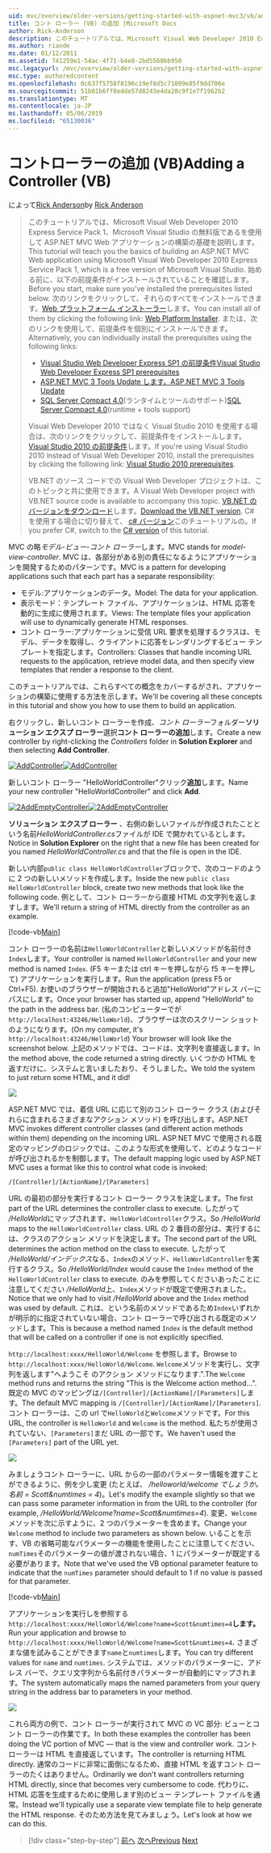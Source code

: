 ```yaml
---
uid: mvc/overview/older-versions/getting-started-with-aspnet-mvc3/vb/adding-a-controller
title: コント ローラー (VB) の追加 |Microsoft Docs
author: Rick-Anderson
description: このチュートリアルでは、Microsoft Visual Web Developer 2010 Express Service Pack 1、これを使用して ASP.NET MVC Web アプリケーションの構築の基礎を説明しています.
ms.author: riande
ms.date: 01/12/2011
ms.assetid: 741259e1-54ac-4f71-b4e8-2bd5560bb950
msc.legacyurl: /mvc/overview/older-versions/getting-started-with-aspnet-mvc3/vb/adding-a-controller
msc.type: authoredcontent
ms.openlocfilehash: 0c637f5758f8196c19ef8d5c71009e85f9dd706e
ms.sourcegitcommit: 51b01b6ff8edde57d8243e4da28c9f1e7f1962b2
ms.translationtype: MT
ms.contentlocale: ja-JP
ms.lasthandoff: 05/06/2019
ms.locfileid: "65130036"
---
```

# <a name="adding-a-controller-vb"></a><span data-ttu-id="5cac3-103">コントローラーの追加 (VB)</span><span class="sxs-lookup"><span data-stu-id="5cac3-103">Adding a Controller (VB)</span></span>

<span data-ttu-id="5cac3-104">によって[Rick Anderson]((https://twitter.com/RickAndMSFT))</span><span class="sxs-lookup"><span data-stu-id="5cac3-104">by [Rick Anderson]((https://twitter.com/RickAndMSFT))</span></span>

> <span data-ttu-id="5cac3-105">このチュートリアルでは、Microsoft Visual Web Developer 2010 Express Service Pack 1、Microsoft Visual Studio の無料版であるを使用して ASP.NET MVC Web アプリケーションの構築の基礎を説明します。</span><span class="sxs-lookup"><span data-stu-id="5cac3-105">This tutorial will teach you the basics of building an ASP.NET MVC Web application using Microsoft Visual Web Developer 2010 Express Service Pack 1, which is a free version of Microsoft Visual Studio.</span></span> <span data-ttu-id="5cac3-106">始める前に、以下の前提条件がインストールされていることを確認します。</span><span class="sxs-lookup"><span data-stu-id="5cac3-106">Before you start, make sure you've installed the prerequisites listed below.</span></span> <span data-ttu-id="5cac3-107">次のリンクをクリックして、それらのすべてをインストールできます。[Web プラットフォーム インストーラー](https://www.microsoft.com/web/gallery/install.aspx?appid=VWD2010SP1Pack)します。</span><span class="sxs-lookup"><span data-stu-id="5cac3-107">You can install all of them by clicking the following link: [Web Platform Installer](https://www.microsoft.com/web/gallery/install.aspx?appid=VWD2010SP1Pack).</span></span> <span data-ttu-id="5cac3-108">または、次のリンクを使用して、前提条件を個別にインストールできます。</span><span class="sxs-lookup"><span data-stu-id="5cac3-108">Alternatively, you can individually install the prerequisites using the following links:</span></span>
> 
> - [<span data-ttu-id="5cac3-109">Visual Studio Web Developer Express SP1 の前提条件</span><span class="sxs-lookup"><span data-stu-id="5cac3-109">Visual Studio Web Developer Express SP1 prerequisites</span></span>](https://www.microsoft.com/web/gallery/install.aspx?appid=VWD2010SP1Pack)
> - [<span data-ttu-id="5cac3-110">ASP.NET MVC 3 Tools Update します。</span><span class="sxs-lookup"><span data-stu-id="5cac3-110">ASP.NET MVC 3 Tools Update</span></span>](https://www.microsoft.com/web/gallery/install.aspx?appsxml=&amp;appid=MVC3)
> - <span data-ttu-id="5cac3-111">[SQL Server Compact 4.0](https://www.microsoft.com/web/gallery/install.aspx?appid=SQLCE;SQLCEVSTools_4_0)(ランタイムとツールのサポート)</span><span class="sxs-lookup"><span data-stu-id="5cac3-111">[SQL Server Compact 4.0](https://www.microsoft.com/web/gallery/install.aspx?appid=SQLCE;SQLCEVSTools_4_0)(runtime + tools support)</span></span>
> 
> <span data-ttu-id="5cac3-112">Visual Web Developer 2010 ではなく Visual Studio 2010 を使用する場合は、次のリンクをクリックして、前提条件をインストールします。[Visual Studio 2010 の前提条件](https://www.microsoft.com/web/gallery/install.aspx?appsxml=&amp;appid=VS2010SP1Pack)します。</span><span class="sxs-lookup"><span data-stu-id="5cac3-112">If you're using Visual Studio 2010 instead of Visual Web Developer 2010, install the prerequisites by clicking the following link: [Visual Studio 2010 prerequisites](https://www.microsoft.com/web/gallery/install.aspx?appsxml=&amp;appid=VS2010SP1Pack).</span></span>
> 
> <span data-ttu-id="5cac3-113">VB.NET のソース コードでの Visual Web Developer プロジェクトは、このトピックと共に使用できます。</span><span class="sxs-lookup"><span data-stu-id="5cac3-113">A Visual Web Developer project with VB.NET source code is available to accompany this topic.</span></span> <span data-ttu-id="5cac3-114">[VB.NET のバージョンをダウンロード](https://code.msdn.microsoft.com/Introduction-to-MVC-3-10d1b098)します。</span><span class="sxs-lookup"><span data-stu-id="5cac3-114">[Download the VB.NET version](https://code.msdn.microsoft.com/Introduction-to-MVC-3-10d1b098).</span></span> <span data-ttu-id="5cac3-115">C# を使用する場合に切り替えて、 [c# バージョン](../cs/adding-a-controller.md)このチュートリアルの。</span><span class="sxs-lookup"><span data-stu-id="5cac3-115">If you prefer C#, switch to the [C# version](../cs/adding-a-controller.md) of this tutorial.</span></span>

<span data-ttu-id="5cac3-116">MVC の略*モデル-ビュー-コント ローラー*します。</span><span class="sxs-lookup"><span data-stu-id="5cac3-116">MVC stands for *model-view-controller*.</span></span> <span data-ttu-id="5cac3-117">MVC は、各部分がある別の責任になるようにアプリケーションを開発するためのパターンです。</span><span class="sxs-lookup"><span data-stu-id="5cac3-117">MVC is a pattern for developing applications such that each part has a separate responsibility:</span></span>

- <span data-ttu-id="5cac3-118">モデル:アプリケーションのデータ。</span><span class="sxs-lookup"><span data-stu-id="5cac3-118">Model: The data for your application.</span></span>
- <span data-ttu-id="5cac3-119">表示モード：テンプレート ファイル、アプリケーションは、HTML 応答を動的に生成に使用されます。</span><span class="sxs-lookup"><span data-stu-id="5cac3-119">Views: The template files your application will use to dynamically generate HTML responses.</span></span>
- <span data-ttu-id="5cac3-120">コント ローラー:アプリケーションに受信 URL 要求を処理するクラスは、モデル、データを取得し、クライアントに応答をレンダリングするビュー テンプレートを指定します。</span><span class="sxs-lookup"><span data-stu-id="5cac3-120">Controllers: Classes that handle incoming URL requests to the application, retrieve model data, and then specify view templates that render a response to the client.</span></span>

<span data-ttu-id="5cac3-121">このチュートリアルでは、これらすべての概念をカバーするがされ、アプリケーションの構築に使用する方法を示します。</span><span class="sxs-lookup"><span data-stu-id="5cac3-121">We'll be covering all these concepts in this tutorial and show you how to use them to build an application.</span></span>

<span data-ttu-id="5cac3-122">右クリックし、新しいコント ローラーを作成、*コント ローラー*フォルダー**ソリューション エクスプ ローラー**選択**コント ローラーの追加**します。</span><span class="sxs-lookup"><span data-stu-id="5cac3-122">Create a new controller by right-clicking the *Controllers* folder in **Solution Explorer** and then selecting **Add Controller**.</span></span>

<span data-ttu-id="5cac3-123">[![AddController](adding-a-controller/_static/image2.png "AddController")](adding-a-controller/_static/image1.png)</span><span class="sxs-lookup"><span data-stu-id="5cac3-123">[![AddController](adding-a-controller/_static/image2.png "AddController")](adding-a-controller/_static/image1.png)</span></span>

<span data-ttu-id="5cac3-124">新しいコント ローラー &quot;HelloWorldController&quot;クリック**追加**します。</span><span class="sxs-lookup"><span data-stu-id="5cac3-124">Name your new controller &quot;HelloWorldController&quot; and click **Add**.</span></span>

<span data-ttu-id="5cac3-125">[![2AddEmptyController](adding-a-controller/_static/image4.png "2AddEmptyController")](adding-a-controller/_static/image3.png)</span><span class="sxs-lookup"><span data-stu-id="5cac3-125">[![2AddEmptyController](adding-a-controller/_static/image4.png "2AddEmptyController")](adding-a-controller/_static/image3.png)</span></span>

<span data-ttu-id="5cac3-126">**ソリューション エクスプ ローラー** 、右側の新しいファイルが作成されたことという名前*HelloWorldController.cs*ファイルが IDE で開かれているとします。</span><span class="sxs-lookup"><span data-stu-id="5cac3-126">Notice in **Solution Explorer** on the right that a new file has been created for you named *HelloWorldController.cs* and that the file is open in the IDE.</span></span>

<span data-ttu-id="5cac3-127">新しい内部`public class HelloWorldController`ブロックで、次のコードのように 2 つの新しいメソッドを作成します。</span><span class="sxs-lookup"><span data-stu-id="5cac3-127">Inside the new `public class HelloWorldController` block, create two new methods that look like the following code.</span></span> <span data-ttu-id="5cac3-128">例として、コント ローラーから直接 HTML の文字列を返しますします。</span><span class="sxs-lookup"><span data-stu-id="5cac3-128">We'll return a string of HTML directly from the controller as an example.</span></span>

[!code-vb[Main](adding-a-controller/samples/sample1.vb)]

<span data-ttu-id="5cac3-129">コント ローラーの名前は`HelloWorldController`と新しいメソッドが名前付き`Index`します。</span><span class="sxs-lookup"><span data-stu-id="5cac3-129">Your controller is named `HelloWorldController` and your new method is named `Index`.</span></span> <span data-ttu-id="5cac3-130">(F5 キーまたは ctrl キーを押しながら f5 キーを押して) アプリケーションを実行します。</span><span class="sxs-lookup"><span data-stu-id="5cac3-130">Run the application (press F5 or Ctrl+F5).</span></span> <span data-ttu-id="5cac3-131">お使いのブラウザーが開始されると追加&quot;HelloWorld&quot;アドレス バーにパスにします。</span><span class="sxs-lookup"><span data-stu-id="5cac3-131">Once your browser has started up, append &quot;HelloWorld&quot; to the path in the address bar.</span></span> <span data-ttu-id="5cac3-132">(私のコンピューターでが`http://localhost:43246/HelloWorld`)、ブラウザーは次のスクリーン ショットのようになります。</span><span class="sxs-lookup"><span data-stu-id="5cac3-132">(On my computer, it's `http://localhost:43246/HelloWorld`) Your browser will look like the screenshot below.</span></span> <span data-ttu-id="5cac3-133">上記のメソッドでは、コードは、文字列を直接返します。</span><span class="sxs-lookup"><span data-stu-id="5cac3-133">In the method above, the code returned a string directly.</span></span> <span data-ttu-id="5cac3-134">いくつかの HTML を返すだけに、システムと言いましたおり、そうしました。</span><span class="sxs-lookup"><span data-stu-id="5cac3-134">We told the system to just return some HTML, and it did!</span></span>

![](adding-a-controller/_static/image5.png)

<span data-ttu-id="5cac3-135">ASP.NET MVC では、着信 URL に応じて別のコント ローラー クラス (およびそれらに含まれるさまざまなアクション メソッド) を呼び出します。</span><span class="sxs-lookup"><span data-stu-id="5cac3-135">ASP.NET MVC invokes different controller classes (and different action methods within them) depending on the incoming URL.</span></span> <span data-ttu-id="5cac3-136">ASP.NET MVC で使用される既定のマッピングのロジックでは、このような形式を使用して、どのようなコードが呼び出されるかを制御します。</span><span class="sxs-lookup"><span data-stu-id="5cac3-136">The default mapping logic used by ASP.NET MVC uses a format like this to control what code is invoked:</span></span>

`/[Controller]/[ActionName]/[Parameters]`

<span data-ttu-id="5cac3-137">URL の最初の部分を実行するコント ローラー クラスを決定します。</span><span class="sxs-lookup"><span data-stu-id="5cac3-137">The first part of the URL determines the controller class to execute.</span></span> <span data-ttu-id="5cac3-138">したがって */HelloWorld*にマップされます、`HelloWorldController`クラス。</span><span class="sxs-lookup"><span data-stu-id="5cac3-138">So */HelloWorld* maps to the `HelloWorldController` class.</span></span> <span data-ttu-id="5cac3-139">URL の 2 番目の部分は、実行するには、クラスのアクション メソッドを決定します。</span><span class="sxs-lookup"><span data-stu-id="5cac3-139">The second part of the URL determines the action method on the class to execute.</span></span> <span data-ttu-id="5cac3-140">したがって */HelloWorld/インデックス*なる、`Index`のメソッド、`HelloWorldController`を実行するクラス。</span><span class="sxs-lookup"><span data-stu-id="5cac3-140">So */HelloWorld/Index* would cause the `Index` method of the `HelloWorldController` class to execute.</span></span> <span data-ttu-id="5cac3-141">のみを参照してくださいあったことに注意してください */HelloWorld*上、`Index`メソッドが既定で使用されました。</span><span class="sxs-lookup"><span data-stu-id="5cac3-141">Notice that we only had to visit */HelloWorld* above and the `Index` method was used by default.</span></span> <span data-ttu-id="5cac3-142">これは、という名前のメソッドであるため`Index`いずれかが明示的に指定されていない場合、コント ローラーで呼び出される既定のメソッドします。</span><span class="sxs-lookup"><span data-stu-id="5cac3-142">This is because a method named `Index` is the default method that will be called on a controller if one is not explicitly specified.</span></span>

<span data-ttu-id="5cac3-143">`http://localhost:xxxx/HelloWorld/Welcome` を参照します。</span><span class="sxs-lookup"><span data-stu-id="5cac3-143">Browse to `http://localhost:xxxx/HelloWorld/Welcome`.</span></span> <span data-ttu-id="5cac3-144">`Welcome`メソッドを実行し、文字列を返します&quot;へようこそ のアクション メソッドになります.&quot;.</span><span class="sxs-lookup"><span data-stu-id="5cac3-144">The `Welcome` method runs and returns the string &quot;This is the Welcome action method...&quot;.</span></span> <span data-ttu-id="5cac3-145">既定の MVC のマッピングは`/[Controller]/[ActionName]/[Parameters]`します。</span><span class="sxs-lookup"><span data-stu-id="5cac3-145">The default MVC mapping is `/[Controller]/[ActionName]/[Parameters]`.</span></span> <span data-ttu-id="5cac3-146">コント ローラーは、この url で`HelloWorld`と`Welcome`メソッドです。</span><span class="sxs-lookup"><span data-stu-id="5cac3-146">For this URL, the controller is `HelloWorld` and `Welcome` is the method.</span></span> <span data-ttu-id="5cac3-147">私たちが使用されていない、`[Parameters]`まだ URL の一部です。</span><span class="sxs-lookup"><span data-stu-id="5cac3-147">We haven't used the `[Parameters]` part of the URL yet.</span></span>

![](adding-a-controller/_static/image6.png)

<span data-ttu-id="5cac3-148">みましょうコント ローラーに、URL からの一部のパラメーター情報を渡すことができるように、例を少し変更 (たとえば、 */helloworld/welcome でしょうか。 名前 = Scott&amp;numtimes = 4*)。</span><span class="sxs-lookup"><span data-stu-id="5cac3-148">Let's modify the example slightly so that we can pass some parameter information in from the URL to the controller (for example, */HelloWorld/Welcome?name=Scott&amp;numtimes=4*).</span></span> <span data-ttu-id="5cac3-149">変更、`Welcome`メソッドを次に示すように、2 つのパラメーターを含めます。</span><span class="sxs-lookup"><span data-stu-id="5cac3-149">Change your `Welcome` method to include two parameters as shown below.</span></span> <span data-ttu-id="5cac3-150">いることを示す、VB の省略可能なパラメーターの機能を使用したことに注意してください、`numTimes`そのパラメーターの値が渡されない場合、1 にパラメーターが既定する必要があります。</span><span class="sxs-lookup"><span data-stu-id="5cac3-150">Note that we've used the VB optional parameter feature to indicate that the `numTimes` parameter should default to 1 if no value is passed for that parameter.</span></span>

[!code-vb[Main](adding-a-controller/samples/sample2.vb)]

<span data-ttu-id="5cac3-151">アプリケーションを実行しを参照する`http://localhost:xxxx/HelloWorld/Welcome?name=Scott&numtimes=4`**します。**</span><span class="sxs-lookup"><span data-stu-id="5cac3-151">Run your application and browse to `http://localhost:xxxx/HelloWorld/Welcome?name=Scott&numtimes=4`**.**</span></span> <span data-ttu-id="5cac3-152">さまざまな値を試みることができます`name`と`numtimes`します。</span><span class="sxs-lookup"><span data-stu-id="5cac3-152">You can try different values for `name` and `numtimes`.</span></span> <span data-ttu-id="5cac3-153">システムでは、メソッドのパラメーターに、アドレス バーで、クエリ文字列から名前付きパラメーターが自動的にマップされます。</span><span class="sxs-lookup"><span data-stu-id="5cac3-153">The system automatically maps the named parameters from your query string in the address bar to parameters in your method.</span></span>

![](adding-a-controller/_static/image7.png)

<span data-ttu-id="5cac3-154">これら両方の例で、コント ローラーが実行されて MVC の VC 部分: ビューとコント ローラーの作業です。</span><span class="sxs-lookup"><span data-stu-id="5cac3-154">In both these examples the controller has been doing the VC portion of MVC — that is the view and controller work.</span></span> <span data-ttu-id="5cac3-155">コントローラーは HTML を直接返しています。</span><span class="sxs-lookup"><span data-stu-id="5cac3-155">The controller is returning HTML directly.</span></span> <span data-ttu-id="5cac3-156">通常のコードに非常に面倒になるため、直接 HTML を返すコント ローラーのたくはありません。</span><span class="sxs-lookup"><span data-stu-id="5cac3-156">Ordinarily we don't want controllers returning HTML directly, since that becomes very cumbersome to code.</span></span> <span data-ttu-id="5cac3-157">代わりに、HTML 応答を生成するために使用します別のビュー テンプレート ファイルを通常。</span><span class="sxs-lookup"><span data-stu-id="5cac3-157">Instead we'll typically use a separate view template file to help generate the HTML response.</span></span> <span data-ttu-id="5cac3-158">そのため方法を見てみましょう。</span><span class="sxs-lookup"><span data-stu-id="5cac3-158">Let's look at how we can do this.</span></span>

> [!div class="step-by-step"]
> <span data-ttu-id="5cac3-159">[前へ](intro-to-aspnet-mvc-3.md)
> [次へ](adding-a-view.md)</span><span class="sxs-lookup"><span data-stu-id="5cac3-159">[Previous](intro-to-aspnet-mvc-3.md)
[Next](adding-a-view.md)</span></span>

